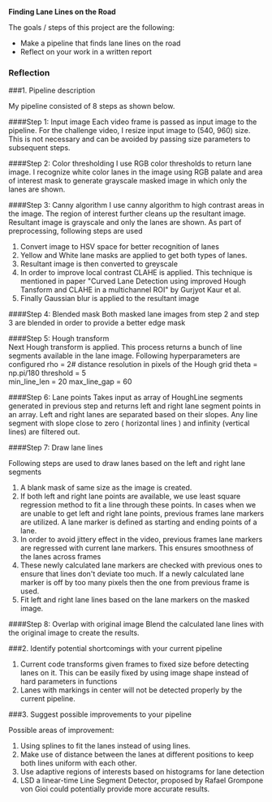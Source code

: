 
**Finding Lane Lines on the Road**

The goals / steps of this project are the following:
* Make a pipeline that finds lane lines on the road
* Reflect on your work in a written report


[//]: # (Image References)

[image1]: ./examples/grayscale.jpg "Grayscale"

### Reflection

###1. Pipeline description

My pipeline consisted of 8 steps as shown below.

[image1]: ./LaneDetectionPipleline.jpg

####Step 1: Input image
Each video frame is passed as input image to the pipeline. For the challenge video, I resize input image to (540, 960) size. This is not necessary and can be avoided by passing size parameters to subsequent steps.

####Step 2: Color thresholding
I use RGB color thresholds to return lane image. I recognize white color lanes in the image using RGB palate and area of interest mask to generate grayscale masked image in which only the lanes are shown.

####Step 3: Canny algorithm
I use canny algorithm to high contrast areas in the image. The region of interest further cleans up the resultant image.  Resultant image is grayscale and only the lanes are shown. As part of preprocessing, following steps are used

1. Convert image to HSV space for better recognition of lanes
2. Yellow and White lane masks are applied to get both types of lanes.
3. Resultant image is then converted to greyscale
4. In order to improve local contrast CLAHE is applied. This technique is mentioned in paper "Curved Lane Detection using improved Hough Tansform and CLAHE in a multichannel ROI" by Gurjyot Kaur et al.
5. Finally Gaussian blur is applied to the resultant image

####Step 4: Blended mask
Both masked lane images from step 2 and step 3 are blended in order to provide a better edge mask

####Step 5: Hough transform  
Next Hough transform is applied. This process returns a bunch of line segments available in the lane image. Following hyperparameters are configured
rho = 2# distance resolution in pixels of the Hough grid
   theta = np.pi/180
   threshold = 5  
   min_line_len = 20
   max_line_gap = 60

####Step 6: Lane points
Takes input as array of HoughLine segments generated in previous step and returns left and right lane segment points in an array. Left and right lanes are separated based on their slopes. Any line segment with slope close to zero ( horizontal lines ) and infinity (vertical lines) are filtered out.

####Step 7: Draw lane lines

Following steps are used to draw lanes based on the left and right lane segments
1. A blank mask of same size as the image is created.
2. If both left and right lane points are available, we use least square regression method to fit a line through these points. In cases when we are unable to get left and right lane points, previous frames lane markers are utilized. A lane marker is defined as starting and ending points of a lane.
3. In order to avoid jittery effect in the video, previous frames lane markers are regressed with current lane markers. This ensures smoothness of the lanes across frames
4. These newly calculated lane markers are checked with previous ones to ensure that lines don't deviate too much. If a newly calculated lane marker is off by too many pixels then the one from previous frame is used.
5. Fit left and right lane lines based on the lane markers on the masked image.

####Step 8: Overlap with original image
Blend the calculated lane lines with the original image to create the results.


###2. Identify potential shortcomings with your current pipeline

1. Current code transforms given frames to fixed size before detecting lanes on it. This can be easily fixed by using image shape instead of hard parameters in functions
2. Lanes with markings in center will not be detected properly by the current pipeline.


###3. Suggest possible improvements to your pipeline

Possible areas of improvement:

1. Using splines to fit the lanes instead of using lines.
2. Make use of distance between the lanes at different positions to keep both lines uniform with each other.
3. Use adaptive regions of interests based on histograms for lane detection
4. LSD a linear-time Line Segment Detector, proposed by Rafael Grompone von Gioi could potentially provide more accurate results.
